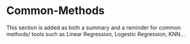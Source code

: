 # Common-Methods
This section is added as both a summary and a reminder for common methods/ tools such as Linear Regression, Logestic Regression, KNN...
